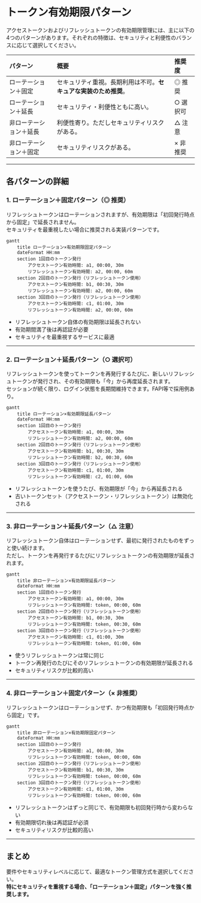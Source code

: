 # トークン有効期限パターン

アクセストークンおよびリフレッシュトークンの有効期限管理には、主に以下の4つのパターンがあります。それぞれの特徴は、セキュリティと利便性のバランスに応じて選択してください。

| パターン        | 概要                                 | 推奨度   |
|:------------|:-----------------------------------|:------|
| ローテーション＋固定  | セキュリティ重視。長期利用は不可。**セキュアな実装のため推奨**。 | ◎ 推奨  |
| ローテーション＋延長  | セキュリティ・利便性ともに高い。                   | ○ 選択可 |
| 非ローテーション＋延長 | 利便性寄り。ただしセキュリティリスクがある。             | △ 注意  |
| 非ローテーション＋固定 | セキュリティリスクがある。                      | × 非推奨 |

---

## 各パターンの詳細

### 1. ローテーション＋固定パターン（◎ 推奨）

リフレッシュトークンはローテーションされますが、有効期限は「初回発行時点から固定」で延長されません。  
セキュリティを最重視したい場合に推奨される実装パターンです。

```mermaid
gantt
    title ローテーション×有効期限固定パターン
    dateFormat HH:mm
    section 1回目のトークン発行
        アクセストークン有効時間: a1, 00:00, 30m
        リフレッシュトークン有効時間: a2, 00:00, 60m
    section 2回目のトークン発行（リフレッシュトークン使用）
        アクセストークン有効時間: b1, 00:30, 30m
        リフレッシュトークン有効時間: a2, 00:00, 60m
    section 3回目のトークン発行（リフレッシュトークン使用）
        アクセストークン有効時間: c1, 01:00, 30m
        リフレッシュトークン有効時間: a2, 00:00, 60m
```

- リフレッシュトークン自体の有効期限は延長されない
- 有効期間満了後は再認証が必要
- セキュリティを最重視するサービスに最適

---

### 2. ローテーション＋延長パターン（○ 選択可）

リフレッシュトークンを使ってトークンを再発行するたびに、新しいリフレッシュトークンが発行され、その有効期限も「今」から再度延長されます。  
セッションが続く限り、ログイン状態を長期間維持できます。FAPI等で採用例あり。

```mermaid
gantt
    title ローテーション×有効期限延長パターン
    dateFormat HH:mm
    section 1回目のトークン発行
        アクセストークン有効時間: a1, 00:00, 30m
        リフレッシュトークン有効時間: a2, 00:00, 60m
    section 2回目のトークン発行（リフレッシュトークン使用）
        アクセストークン有効時間: b1, 00:30, 30m
        リフレッシュトークン有効時間: b2, 00:30, 60m
    section 3回目のトークン発行（リフレッシュトークン使用）
        アクセストークン有効時間: c1, 01:00, 30m
        リフレッシュトークン有効時間: c2, 01:00, 60m
```

- リフレッシュトークンを使うたび、有効期限が「今」から再延長される
- 古いトークンセット（アクセストークン・リフレッシュトークン）は無効化される

---

### 3. 非ローテーション＋延長パターン（△ 注意）

リフレッシュトークン自体はローテーションせず、最初に発行されたものをずっと使い続けます。  
ただし、トークンを再発行するたびにリフレッシュトークンの有効期限が延長されます。

```mermaid
gantt
    title 非ローテーション×有効期限延長パターン
    dateFormat HH:mm
    section 1回目のトークン発行
        アクセストークン有効時間: a1, 00:00, 30m
        リフレッシュトークン有効時間: token, 00:00, 60m
    section 2回目のトークン発行（リフレッシュトークン使用）
        アクセストークン有効時間: b1, 00:30, 30m
        リフレッシュトークン有効時間: token, 00:30, 60m
    section 3回目のトークン発行（リフレッシュトークン使用）
        アクセストークン有効時間: c1, 01:00, 30m
        リフレッシュトークン有効時間: token, 01:00, 60m
```

- 使うリフレッシュトークンは常に同じ
- トークン再発行のたびにそのリフレッシュトークンの有効期限が延長される
- セキュリティリスクが比較的高い

---

### 4. 非ローテーション＋固定パターン（× 非推奨）

リフレッシュトークンはローテーションせず、かつ有効期限も「初回発行時点から固定」です。

```mermaid
gantt
    title 非ローテーション×有効期限固定パターン
    dateFormat HH:mm
    section 1回目のトークン発行
        アクセストークン有効時間: a1, 00:00, 30m
        リフレッシュトークン有効時間: token, 00:00, 60m
    section 2回目のトークン発行（リフレッシュトークン使用）
        アクセストークン有効時間: b1, 00:30, 30m
        リフレッシュトークン有効時間: token, 00:00, 60m
    section 3回目のトークン発行（リフレッシュトークン使用）
        アクセストークン有効時間: c1, 01:00, 30m
        リフレッシュトークン有効時間: token, 00:00, 60m
```

- リフレッシュトークンはずっと同じで、有効期限も初回発行時から変わらない
- 有効期限切れ後は再認証が必須
- セキュリティリスクが比較的高い

---

## まとめ

要件やセキュリティレベルに応じて、最適なトークン管理方式を選択してください。  
**特にセキュリティを重視する場合、「ローテーション＋固定」パターンを強く推奨します。**